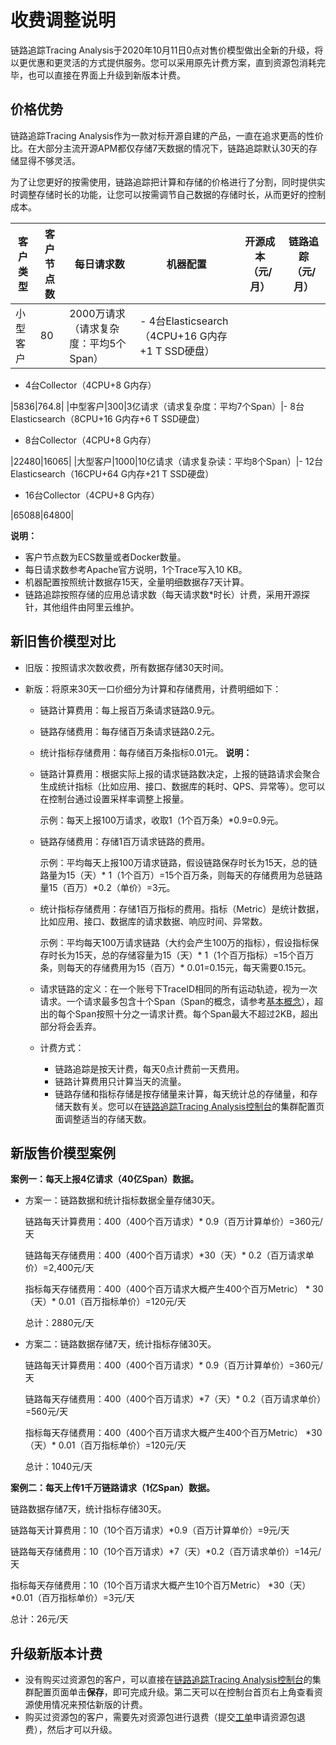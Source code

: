 # 收费调整说明

链路追踪Tracing Analysis于2020年10月11日0点对售价模型做出全新的升级，将以更优惠和更灵活的方式提供服务。您可以采用原先计费方案，直到资源包消耗完毕，也可以直接在界面上升级到新版本计费。

## 价格优势

链路追踪Tracing Analysis作为一款对标开源自建的产品，一直在追求更高的性价比。在大部分主流开源APM都仅存储7天数据的情况下，链路追踪默认30天的存储显得不够灵活。

为了让您更好的按需使用，链路追踪把计算和存储的价格进行了分割，同时提供实时调整存储时长的功能，让您可以按需调节自己数据的存储时长，从而更好的控制成本。

|客户类型|客户节点数|每日请求数|机器配置|开源成本（元/月）|链路追踪（元/月）|
|----|-----|-----|----|---------|---------|
|小型客户|80|2000万请求（请求复杂度：平均5个Span）|-   4台Elasticsearch（4CPU+16 G内存+1 T SSD硬盘）
-   4台Collector（4CPU+8 G内存）

|5836|764.8|
|中型客户|300|3亿请求（请求复杂度：平均7个Span）|-   8台Elasticsearch（8CPU+16 G内存+6 T SSD硬盘）
-   8台Collector（4CPU+8 G内存）

|22480|16065|
|大型客户|1000|10亿请求（请求复杂读：平均8个Span）|-   12台Elasticsearch（16CPU+64 G内存+21 T SSD硬盘）
-   16台Collector（4CPU+8 G内存）

|65088|64800|

**说明：**

-   客户节点数为ECS数量或者Docker数量。
-   每日请求数参考Apache官方说明，1个Trace写入10 KB。
-   机器配置按照统计数据存15天，全量明细数据存7天计算。
-   链路追踪按照存储的应用总请求数（每天请求数\*时长）计费，采用开源探针，其他组件由阿里云维护。

## 新旧售价模型对比

-   旧版：按照请求次数收费，所有数据存储30天时间。
-   新版：将原来30天一口价细分为计算和存储费用，计费明细如下：

    -   链路计算费用：每上报百万条请求链路0.9元。
    -   链路存储费用：每存储百万条请求链路0.2元。
    -   统计指标存储费用：每存储百万条指标0.01元。
    **说明：**

    -   链路计算费用：根据实际上报的请求链路数决定，上报的链路请求会聚合生成统计指标（比如应用、接口、数据库的耗时、QPS、异常等）。您可以在控制台通过设置采样率调整上报量。

        示例：每天上报100万请求，收取1（1个百万条）\*0.9=0.9元。

    -   链路存储费用：存储1百万请求链路的费用。

        示例：平均每天上报100万请求链路，假设链路保存时长为15天，总的链路量为15（天）\* 1（1个百万）=15个百万条，则每天的存储费用为总链路量15（百万）\*0.2（单价）=3元。

    -   统计指标存储费用：存储1百万指标的费用。指标（Metric）是统计数据，比如应用、接口、数据库的请求数据、响应时间、异常数。

        示例：平均每天100万请求链路（大约会产生100万的指标），假设指标保存时长为15天，总的存储容量为15（天）\* 1（1个百万指标）=15个百万条，则每天的存储费用为15（百万）\* 0.01=0.15元，每天需要0.15元。

    -   请求链路的定义：在一个账号下TraceID相同的所有运动轨迹，视为一次请求。一个请求最多包含十个Span（Span的概念，请参考[基本概念](/cn.zh-CN/产品简介/基本概念.md)），超出的每个Span按照十分之一请求计费。每个Span最大不超过2KB，超出部分将会丢弃。
    -   计费方式：
        -   链路追踪是按天计费，每天0点计费前一天费用。
        -   链路计算费用只计算当天的流量。
        -   链路存储和指标存储是按存储量来计算，每天统计总的存储量，和存储天数有关。您可以在[链路追踪Tracing Analysis控制台](https://tracing.console.aliyun.com/)的集群配置页面调整适当的存储天数。

## 新版售价模型案例

**案例一：每天上报4亿请求（40亿Span）数据。**

-   方案一：链路数据和统计指标数据全量存储30天。

    链路每天计算费用：400（400个百万请求）\* 0.9（百万计算单价）=360元/天

    链路每天存储费用：400（400个百万请求）\*30（天）\* 0.2（百万请求单价）=2,400元/天

    指标每天存储费用：400（400个百万请求大概产生400个百万Metric） \* 30（天）\* 0.01（百万指标单价）=120元/天

    总计：2880元/天

-   方案二：链路数据存储7天，统计指标存储30天。

    链路每天计算费用：400（400个百万请求）\* 0.9（百万计算单价）=360元/天

    链路每天存储费用：400（400个百万请求）\*7（天）\* 0.2（百万请求单价）=560元/天

    指标每天存储费用：400（400个百万请求大概产生400个百万Metric） \*30（天）\* 0.01（百万指标单价）=120元/天

    总计：1040元/天


**案例二：每天上传1千万链路请求（1亿Span）数据。**

链路数据存储7天，统计指标存储30天。

链路每天计算费用：10（10个百万请求）\*0.9（百万计算单价）=9元/天

链路每天存储费用：10（10个百万请求）\*7（天）\*0.2（百万请求单价）=14元/天

指标每天存储费用：10（10个百万请求大概产生10个百万Metric） \*30（天）\*0.01（百万指标单价）=3元/天

总计：26元/天

## 升级新版本计费

-   没有购买过资源包的客户，可以直接在[链路追踪Tracing Analysis控制台](https://tracing.console.aliyun.com/)的集群配置页面单击**保存**，即可完成升级。第二天可以在控制台首页右上角查看资源使用情况来预估新版的计费。
-   购买过资源包的客户，需要先对资源包进行退费（提交[工单](https://selfservice.console.aliyun.com/ticket/createIndex)申请资源包退费），然后才可以升级。


